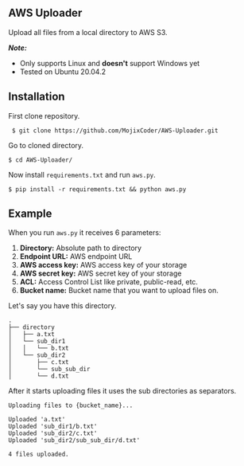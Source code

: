 ## AWS Uploader  
Upload all files from a local directory to AWS S3.  

***Note:***

 - Only supports Linux and **doesn't** support Windows yet
 - Tested on Ubuntu 20.04.2
 

## Installation
First clone repository.  

	 $ git clone https://github.com/MojixCoder/AWS-Uploader.git 
Go to cloned directory.  

    $ cd AWS-Uploader/  
Now install `requirements.txt` and run `aws.py`.

    $ pip install -r requirements.txt && python aws.py

## Example
When you run `aws.py`  it receives 6 parameters:

 1. **Directory:** Absolute path to directory
 2. **Endpoint URL:** AWS endpoint URL
 3. **AWS access key:** AWS access key of your storage
 4. **AWS secret key:**  AWS secret key of your storage
 5. **ACL:** Access Control List like private, public-read, etc.
 6. **Bucket name:** Bucket name that you want to upload files on.  

Let's say you have this directory.   

    .
    ├── directory
	│   ├── a.txt
	│   └── sub_dir1
	│   │   └── b.txt
	│   └── sub_dir2
	│       ├── c.txt
	│       └── sub_sub_dir
	│	    └── d.txt

After it starts uploading files it uses the sub directories as separators.  

    Uploading files to {bucket_name}...

	Uploaded 'a.txt'
	Uploaded 'sub_dir1/b.txt'
	Uploaded 'sub_dir2/c.txt'
	Uploaded 'sub_dir2/sub_sub_dir/d.txt'
	
	4 files uploaded.
  
